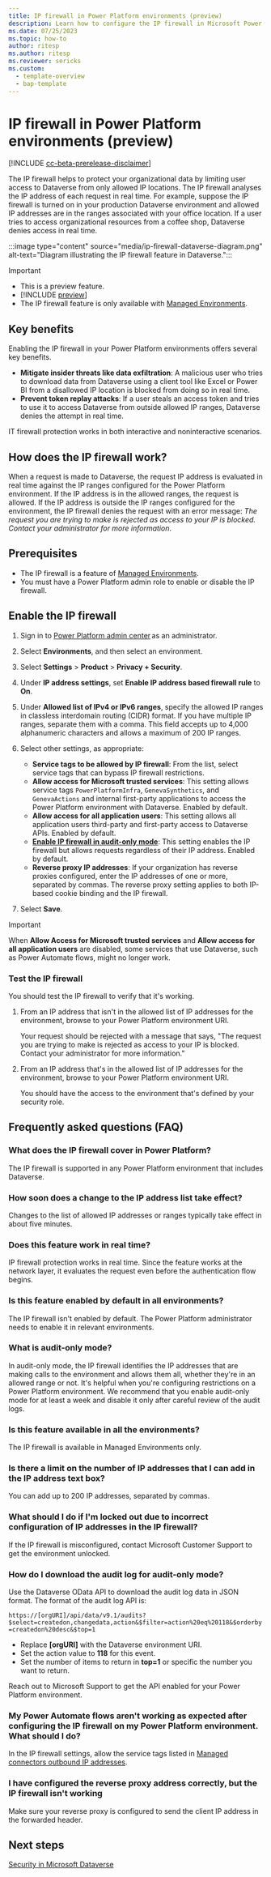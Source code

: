 ```yaml
---
title: IP firewall in Power Platform environments (preview)
description: Learn how to configure the IP firewall in Microsoft Power Platform environments to help keep your organizational data secure.
ms.date: 07/25/2023
ms.topic: how-to
author: ritesp
ms.author: ritesp
ms.reviewer: sericks
ms.custom:
  - template-overview
  - bap-template
---
```


# IP firewall in Power Platform environments (preview)

[!INCLUDE [cc-beta-prerelease-disclaimer](../includes/cc-beta-prerelease-disclaimer.md)]

The IP firewall helps to protect your organizational data by limiting user access to Dataverse from only allowed IP locations. The IP firewall analyses the IP address of each request in real time. For example, suppose the IP firewall is turned on in your production Dataverse environment and allowed IP addresses are in the ranges associated with your office location. If a user tries to access organizational resources from a coffee shop, Dataverse denies access in real time.

:::image type="content" source="media/ip-firewall-dataverse-diagram.png" alt-text="Diagram illustrating the IP firewall feature in Dataverse.":::

> [!IMPORTANT]
>
> - This is a preview feature.
> - [!INCLUDE [preview](../includes/cc-preview-features-definition.md)]
> - The IP firewall feature is only available with [Managed Environments](managed-environment-overview.md).

## Key benefits

Enabling the IP firewall in your Power Platform environments offers several key benefits.

- **Mitigate insider threats like data exfiltration**: A malicious user who tries to download data from Dataverse using a client tool like Excel or Power BI from a disallowed IP location is blocked from doing so in real time.
- **Prevent token replay attacks**: If a user steals an access token and tries to use it to access Dataverse from outside allowed IP ranges, Dataverse denies the attempt in real time.

IT firewall protection works in both interactive and noninteractive scenarios.

## How does the IP firewall work?

When a request is made to Dataverse, the request IP address is evaluated in real time against the IP ranges configured for the Power Platform environment. If the IP address is in the allowed ranges, the request is allowed. If the IP address is outside the IP ranges configured for the environment, the IP firewall denies the request with an error message: *The request you are trying to make is rejected as access to your IP is blocked. Contact your administrator for more information*.

## Prerequisites

- The IP firewall is a feature of [Managed Environments](managed-environment-overview.md).
- You must have a Power Platform admin role to enable or disable the IP firewall.

## Enable the IP firewall

1. Sign in to [Power Platform admin center](https://admin.powerplatform.microsoft.com) as an administrator.
1. Select **Environments**, and then select an environment.
1. Select **Settings** > **Product** > **Privacy + Security**.
1. Under **IP address settings**, set **Enable IP address based firewall rule** to **On**.
1. Under **Allowed list of IPv4 or IPv6 ranges**, specify the allowed IP ranges in classless interdomain routing (CIDR) format. If you have multiple IP ranges, separate them with a comma. This field accepts up to 4,000 alphanumeric characters and allows a maximum of 200 IP ranges.
1. Select other settings, as appropriate:

   - **Service tags to be allowed by IP firewall**: From the list, select service tags that can bypass IP firewall restrictions.
   - **Allow access for Microsoft trusted services**: This setting allows service tags `PowerPlatformInfra`, `GenevaSynthetics`, and `GenevaActions` and internal first-party applications to access the Power Platform environment with Dataverse. Enabled by default.
   - **Allow access for all application users**: This setting allows all application users third-party and first-party access to Dataverse APIs. Enabled by default.
   - [**Enable IP firewall in audit-only mode**](#what-is-audit-only-mode): This setting enables the IP firewall but allows requests regardless of their IP address. Enabled by default.
   - **Reverse proxy IP addresses**: If your organization has reverse proxies configured, enter the IP addresses of one or more, separated by commas. The reverse proxy setting applies to both IP-based cookie binding and the IP firewall.

1. Select **Save**.

> [!IMPORTANT]
> When **Allow Access for Microsoft trusted services** and **Allow access for all application users** are disabled, some services that use Dataverse, such as Power Automate flows, might no longer work.

### Test the IP firewall

You should test the IP firewall to verify that it's working.

1. From an IP address that isn't in the allowed list of IP addresses for the environment, browse to your Power Platform environment URI.

   Your request should be rejected with a message that says, "The request you are trying to make is rejected as access to your IP is blocked. Contact your administrator for more information."

1. From an IP address that's in the allowed list of IP addresses for the environment, browse to your Power Platform environment URI.

   You should have the access to the environment that's defined by your security role.

## Frequently asked questions (FAQ)

### What does the IP firewall cover in Power Platform?

The IP firewall is supported in any Power Platform environment that includes Dataverse.

### How soon does a change to the IP address list take effect?

Changes to the list of allowed IP addresses or ranges typically take effect in about five minutes.

### Does this feature work in real time?

IP firewall protection works in real time. Since the feature works at the network layer, it evaluates the request even before the authentication flow begins.

### Is this feature enabled by default in all environments?

The IP firewall isn't enabled by default. The Power Platform administrator needs to enable it in relevant environments.

### What is audit-only mode?

In audit-only mode, the IP firewall identifies the IP addresses that are making calls to the environment and allows them all, whether they're in an allowed range or not. It's helpful when you're configuring restrictions on a Power Platform environment. We recommend that you enable audit-only mode for at least a week and disable it only after careful review of the audit logs.

### Is this feature available in all the environments?

The IP firewall is available in Managed Environments only.

### Is there a limit on the number of IP addresses that I can add in the IP address text box?

You can add up to 200 IP addresses, separated by commas.

### What should I do if I'm locked out due to incorrect configuration of IP addresses in the IP firewall?

If the IP firewall is misconfigured, contact Microsoft Customer Support to get the environment unlocked.

### How do I download the audit log for audit-only mode?

Use the Dataverse OData API to download the audit log data in JSON format. The format of the audit log API is:

`https://[orgURI]/api/data/v9.1/audits?$select=createdon,changedata,action&$filter=action%20eq%20118&$orderby=createdon%20desc&$top=1`

- Replace **[orgURI]** with the Dataverse environment URI.
- Set the action value to **118** for this event.
- Set the number of items to return in **top=1** or specific the number you want to return.

Reach out to Microsoft Support to get the API enabled for your Power Platform environment.

### My Power Automate flows aren't working as expected after configuring the IP firewall on my Power Platform environment. What should I do?

In the IP firewall settings, allow the service tags listed in [Managed connectors outbound IP addresses](/connectors/common/outbound-ip-addresses).

### I have configured the reverse proxy address correctly, but the IP firewall isn't working

Make sure your reverse proxy is configured to send the client IP address in the forwarded header.

## Next steps

[Security in Microsoft Dataverse](wp-security.md)

